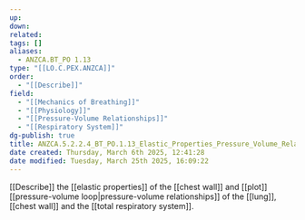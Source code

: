 ```yaml
---
up: 
down: 
related: 
tags: []
aliases:
  - ANZCA.BT_PO 1.13
type: "[[LO.C.PEX.ANZCA]]"
order:
  - "[[Describe]]"
field:
  - "[[Mechanics of Breathing]]"
  - "[[Physiology]]"
  - "[[Pressure-Volume Relationships]]"
  - "[[Respiratory System]]"
dg-publish: true
title: ANZCA.5.2.2.4_BT_PO.1.13_Elastic_Properties_Pressure_Volume_Relationships
date created: Thursday, March 6th 2025, 12:41:28
date modified: Tuesday, March 25th 2025, 16:09:22
---
```


[[Describe]] the [[elastic properties]] of the [[chest wall]] and [[plot]] [[pressure-volume loop|pressure-volume relationships]] of the [[lung]], [[chest wall]] and the [[total respiratory system]].
